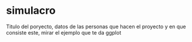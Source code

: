 # simulacro

Titulo del poryecto, datos de las personas que hacen el proyecto y en que consiste este, mirar el ejemplo que te da ggplot
